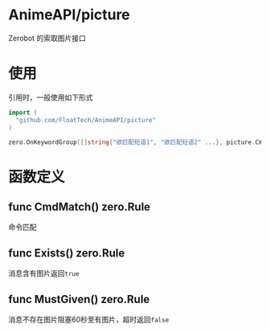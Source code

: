 # AnimeAPI/picture
Zerobot 的索取图片接口
# 使用
引用时，一般使用如下形式
```go
import (
  "github.com/FloatTech/AnimeAPI/picture"
)

zero.OnKeywordGroup([]string{"欲匹配短语1", "欲匹配短语2" ...}, picture.CmdMatch(), picture.MustGiven())
```
# 函数定义
## func CmdMatch() zero.Rule
命令匹配
## func Exists() zero.Rule
消息含有图片返回`true`
## func MustGiven() zero.Rule
消息不存在图片阻塞60秒至有图片，超时返回`false`
